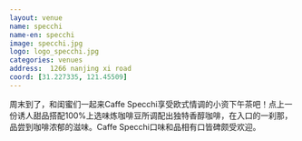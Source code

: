 ```yaml
---
layout: venue
name: specchi
name-en: specchi
image: specchi.jpg
logo: logo_specchi.jpg
categories: venues
address:  1266 nanjing xi road 
coord: [31.227335, 121.45509]
---
```


周末到了，和闺蜜们一起来Caffe Specchi享受欧式情调的小资下午茶吧！点上一份诱人甜品搭配100%上选味炼咖啡豆所调配出独特香醇咖啡，在入口的一刹那，品尝到咖啡浓郁的滋味。Caffe Specchi口味和品相有口皆碑颇受欢迎。
